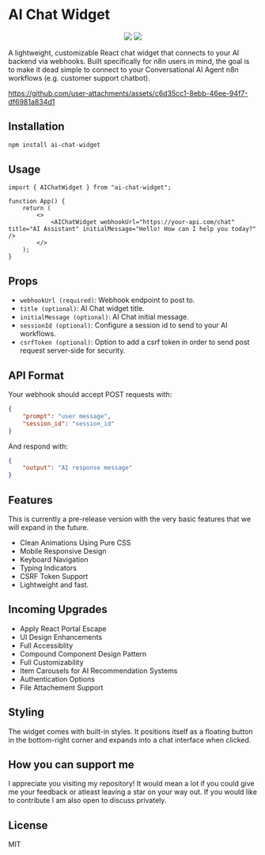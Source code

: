 # AI Chat Widget

<p align="center">
  <img src="https://img.shields.io/npm/v/@stheo/ai-chat-widget" />
  <img src="https://img.shields.io/npm/l/@stheo/ai-chat-widget" />
</p>

A lightweight, customizable React chat widget that connects to your AI backend via webhooks. Built specifically for n8n users in mind, the goal is to make it dead simple to connect to your Conversational AI Agent n8n workflows (e.g. customer support chatbot).

https://github.com/user-attachments/assets/c6d35cc1-8ebb-46ee-94f7-df6981a834d1

## Installation

```bash
npm install ai-chat-widget
```

## Usage

```tsx
import { AIChatWidget } from "ai-chat-widget";

function App() {
    return (
        <>
            <AIChatWidget webhookUrl="https://your-api.com/chat" title="AI Assistant" initialMessage="Hello! How can I help you today?" />
        </>
    );
}
```

## Props

- `webhookUrl (required)`: Webhook endpoint to post to.
- `title (optional)`: AI Chat widget title.
- `initialMessage (optional)`: AI Chat initial message.
- `sessionId (optional)`: Configure a session id to send to your AI workflows. 
- `csrfToken (optional)`: Option to add a csrf token in order to send post request server-side for security.

## API Format

Your webhook should accept POST requests with:

```json
{
    "prompt": "user message",
    "session_id": "session_id"
}
```

And respond with:

```json
{
    "output": "AI response message"
}
```

## Features
This is currently a pre-release version with the very basic features that we will expand in the future.

- Clean Animations Using Pure CSS
- Mobile Responsive Design
- Keyboard Navigation
- Typing Indicators
- CSRF Token Support
- Lightweight and fast.

## Incoming Upgrades
- Apply React Portal Escape
- UI Design Enhancements
- Full Accessiblity
- Compound Component Design Pattern
- Full Customizability
- Item Carousels for AI Recommendation Systems
- Authentication Options
- File Attachement Support

## Styling

The widget comes with built-in styles. It positions itself as a floating button in the bottom-right corner and expands into a chat interface when clicked.

## How you can support me
I appreciate you visiting my repository! It would mean a lot if you could give me your feedback or atleast leaving a star on your way out. If you would like to contribute I am also open to discuss privately.

## License

MIT
